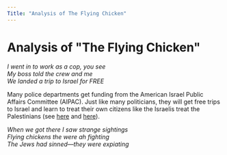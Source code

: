 ```yaml
---
Title: "Analysis of The Flying Chicken"
---
```


# Analysis of "The Flying Chicken"

*I went in to work as a cop, you see*  
*My boss told the crew and me*  
*We landed a trip to Israel for FREE*  

Many police departments get funding from the American Israel Public Affairs Committee (AIPAC). Just like many politicians, they will get free trips to Israel and learn to treat their own citizens like the Israelis treat the Palestinians (see [here](https://alphanews.org/beyond-description-minnesotan-recounts-time-in-israel-as-part-of-bipartisan-delegation/) and [here](https://culturewars.com/videos/the-truth-about-the-revolution?rq=George%20Floyd)).

*When we got there I saw strange sightings*  
*Flying chickens the were ah fighting*  
*The Jews had sinned—they were expiating*  




